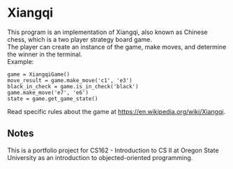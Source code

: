 # Xiangqi

This program is an implementation of Xiangqi, also known as Chinese chess, which is a two player strategy board game.  
The player can create an instance of the game, make moves, and determine the winner in the terminal.  
Example:   

`game = XiangqiGame()`  
`move_result = game.make_move('c1', 'e3')`  
`black_in_check = game.is_in_check('black')`  
`game.make_move('e7', 'e6')`  
`state = game.get_game_state()`  

Read specific rules about the game at https://en.wikipedia.org/wiki/Xiangqi.

## Notes
This is a portfolio project for CS162 - Introduction to CS II at Oregon State University as an introduction to objected-oriented programming.
